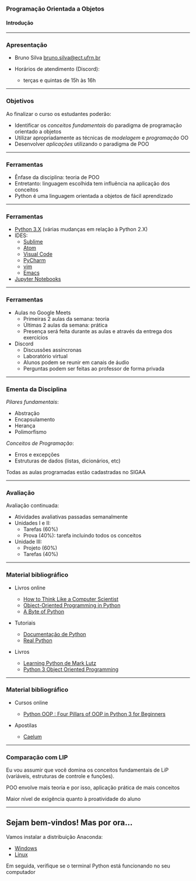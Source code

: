 ### Programação Orientada a Objetos
#### Introdução
--- 

### Apresentação

- Bruno Silva <bruno.silva@ect.ufrn.br>

- Horários de atendimento (Discord):
    - terças e quintas de 15h às 16h
---

### Objetivos

Ao finalizar o curso os estudantes poderão:
    
- Identificar os _conceitos fundamentais_ do paradigma de programação orientado a objetos
- Utilizar apropriadamente as técnicas de _modelagem_ e _programação_ OO
- Desenvolver _aplicações_ utilizando o paradigma de POO

---

### Ferramentas

- Ênfase da disciplina: teoria de POO
- Entretanto: linguagem escolhida tem influência na aplicação dos conceitos
- Python é uma linguagem orientada a objetos de fácil aprendizado

---

### Ferramentas

- [Python 3.X](https://python.org/) (várias mudanças em relação à Python 2.X)
- IDES:  
    - [Sublime](https://www.sublimetext.com/)
    - [Atom](https://atom.io/) 
    - [Visual Code](https://code.visualstudio.com/)
    - [PyCharm](https://www.jetbrains.com/pt-br/pycharm)
    - [vim](https://www.vim.org/)
    - [Emacs](https://www.gnu.org/software/emacs/)
- [Jupyter Notebooks](https://jupyter.org/)

---

### Ferramentas

- Aulas no Google Meets
    - Primeiras 2 aulas da semana: teoria
    - Últimas 2 aulas da semana: prática
    - Presença será feita durante as aulas e através da entrega dos exercícios
- Discord
    - Discussões assíncronas
    - Laboratório virtual
    - Alunos podem se reunir em canais de áudio
    - Perguntas podem ser feitas ao professor de forma privada

---

### Ementa da Disciplina

_Pilares fundamentais_:
- Abstração
- Encapsulamento
- Herança
- Polimorfismo

_Conceitos de Programação_:
- Erros e excepções 
- Estruturas de dados (listas, dicionários, etc)

Todas as aulas programadas estão cadastradas no SIGAA

---

### Avaliação

Avaliação continuada:
- Atividades avaliativas passadas semanalmente
- Unidades I e II:
    - Tarefas (60%)
    - Prova (40%): tarefa incluindo todos os conceitos
- Unidade III:
    - Projeto (60%)
    - Tarefas (40%)

--- 

### Material bibliográfico

- Livros online
    - [How to Think Like a Computer Scientist](http://openbookproject.net/thinkcs/python/english3e/)
    - [Object-Oriented Programming in Python](https://python-textbok.readthedocs.io/en/1.0/)
    - [A Byte of Python](https://python.swaroopch.com/)

- Tutoriais
    - [Documentação de Python](https://www.python.org/doc/)
    - [Real Python](https://realpython.com/)

- Livros
    - [Learning Python de Mark Lutz](https://www.amazon.com.br/dp/B00DDZPC9S/ref=dp-kindle-redirect?_encoding=UTF8&btkr=1)
    - [Python 3 Object Oriented Programming](https://www.amazon.com.br/dp/B005O9OFWQ/ref=dp-kindle-redirect?_encoding=UTF8&btkr=1)

--- 

### Material bibliográfico

- Cursos online
    - [Python OOP : Four Pillars of OOP in Python 3 for Beginners](https://www.udemy.com/course/python-oops-beginners/)

- Apostilas
    - [Caelum](https://www.caelum.com.br/apostila/apostila-python-orientacao-a-objetos.pdf)
 
---

### Comparação com LIP

Eu vou assumir que você domina os conceitos fundamentais de LiP (variáveis, estruturas de controle e funções).

POO envolve mais teoria e por isso, aplicação prática de mais conceitos

Maior nível de exigência quanto à proatividade do aluno

---

## Sejam bem-vindos! Mas por ora...

Vamos instalar a distribuição Anaconda:
- [Windows](https://repo.anaconda.com/archive/Anaconda3-2020.11-Windows-x86.exe)
- [Linux](https://repo.anaconda.com/archive/Anaconda3-2021.05-Linux-x86_64.sh)

Em seguida, verifique se o terminal Python está
funcionando no seu computador
